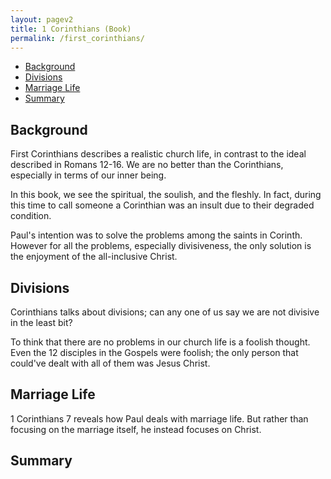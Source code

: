 ```yaml
---
layout: pagev2
title: 1 Corinthians (Book)
permalink: /first_corinthians/
---
```

- [Background](#background)
- [Divisions](#divisions)
- [Marriage Life](#marriage-life)
- [Summary](#summary)

## Background

First Corinthians describes a realistic church life, in contrast to the ideal described in Romans 12-16. We are no better than the Corinthians, especially in terms of our inner being.

In this book, we see the spiritual, the soulish, and the fleshly. In fact, during this time to call someone a Corinthian was an insult due to their degraded condition.

Paul's intention was to solve the problems among the saints in Corinth. However for all the problems, especially divisiveness, the only solution is the enjoyment of the all-inclusive Christ.

## Divisions

Corinthians talks about divisions; can any one of us say we are not divisive in the least bit?

To think that there are no problems in our church life is a foolish thought. Even the 12 disciples in the Gospels were foolish; the only person that could've dealt with all of them was Jesus Christ.

## Marriage Life

1 Corinthians 7 reveals how Paul deals with marriage life. But rather than focusing on the marriage itself, he instead focuses on Christ.

## Summary
